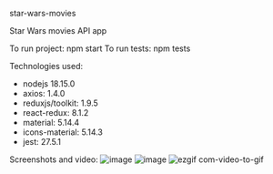 star-wars-movies

Star Wars movies API app

To run project: npm start
To run tests: npm tests

Technologies used:

- nodejs 18.15.0
- axios: 1.4.0
- reduxjs/toolkit: 1.9.5
- react-redux: 8.1.2
- material: 5.14.4
- icons-material: 5.14.3
- jest: 27.5.1

Screenshots and video:
![image](https://github.com/EdgarasMon/star-wars-movies/assets/88674998/8f9f9efb-036d-49de-ab3f-cc7944fda5c5)
![image](https://github.com/EdgarasMon/star-wars-movies/assets/88674998/794ee47b-8f7b-47d5-ab64-87dcf223baea)
![ezgif com-video-to-gif](https://github.com/EdgarasMon/star-wars-movies/assets/88674998/ef05bfad-a0a4-4166-b228-130818b93458)
